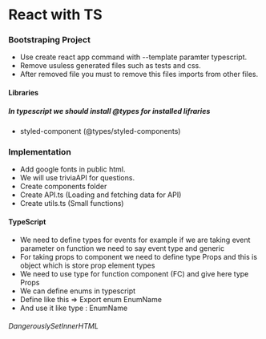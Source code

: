 # React with TS

### Bootstraping Project 
- Use create react app command with --template paramter typescript.
- Remove usuless generated files such as tests and css.
- After removed file you must to remove this files imports from other files. 

#### Libraries 
<h5>In typescript we should install @types for installed lifraries</h5>

- styled-component (@types/styled-components)

### Implementation 
- Add google fonts in public html.
- We will use triviaAPI for questions.
- Create components folder 
- Create API.ts (Loading and fetching data for API)
- Create utils.ts (Small functions)

#### TypeScript 
- We need to define types for events for example if we are taking event parameter on function we need to say event type and generic 
- For taking props to component we need to define type Props and this is object which is store prop element types
- We need to use type for function component (FC) and give here type Props
- We can define enums in typescript 
- Define like this => Export enum EnumName 
- And use it like type : EnumName
<h6>DangerouslySetInnerHTML</h6>